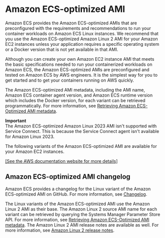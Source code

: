 # Amazon ECS\-optimized AMI<a name="ecs-optimized_AMI"></a>

Amazon ECS provides the Amazon ECS\-optimized AMIs that are preconfigured with the requirements and recommendations to run your container workloads on Amazon ECS Linux instances\. We recommend that you use the Amazon ECS\-optimized Amazon Linux 2 AMI for your Amazon EC2 instances unless your application requires a specific operating system or a Docker version that is not yet available in that AMI\.

Although you can create your own Amazon EC2 instance AMI that meets the basic specifications needed to run your containerized workloads on Amazon ECS, the Amazon ECS\-optimized AMIs are preconfigured and tested on Amazon ECS by AWS engineers\. It is the simplest way for you to get started and to get your containers running on AWS quickly\.

The Amazon ECS\-optimized AMI metadata, including the AMI name, Amazon ECS container agent version, and Amazon ECS runtime version which includes the Docker version, for each variant can be retrieved programmatically\. For more information, see [Retrieving Amazon ECS\-Optimized AMI metadata](retrieve-ecs-optimized_AMI.md)\.

**Important**  
The Amazon ECS\-optimized Amazon Linux 2023 AMI isn't supported with Service Connect\. This is because the Service Connect agent isn't available for Amazon Linux 2023\.

The following variants of the Amazon ECS\-optimized AMI are available for your Amazon EC2 instances\.

[\[See the AWS documentation website for more details\]](http://docs.aws.amazon.com/AmazonECS/latest/developerguide/ecs-optimized_AMI.html)

## Amazon ECS\-optimized AMI changelog<a name="ecs-optimized-ami-linux-releasenotes"></a>

Amazon ECS provides a changelog for the Linux variant of the Amazon ECS\-optimized AMI on GitHub\. For more information, see [Changelog](https://github.com/aws/amazon-ecs-ami/blob/main/CHANGELOG.md)\.

The Linux variants of the Amazon ECS\-optimized AMI use the Amazon Linux 2 AMI as their base\. The Amazon Linux 2 source AMI name for each variant can be retrieved by querying the Systems Manager Parameter Store API\. For more information, see [Retrieving Amazon ECS\-Optimized AMI metadata](retrieve-ecs-optimized_AMI.md)\. The Amazon Linux 2 AMI release notes are available as well\. For more information, see [Amazon Linux 2 release notes](http://aws.amazon.com/amazon-linux-2/release-notes/)\.
